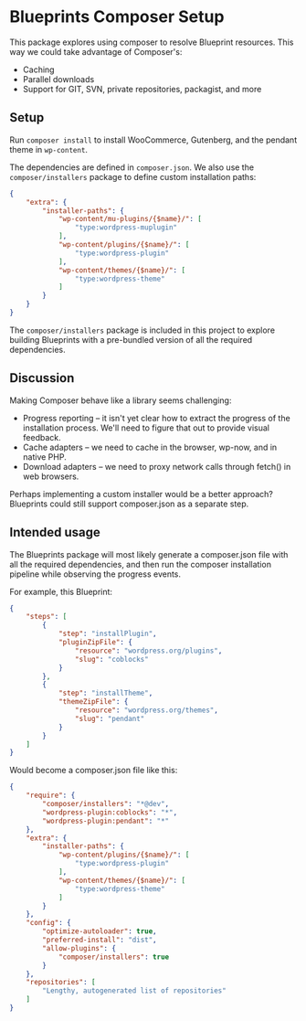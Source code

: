 # Blueprints Composer Setup

This package explores using composer to resolve Blueprint resources. This way we could
take advantage of Composer's:

* Caching
* Parallel downloads
* Support for GIT, SVN, private repositories, packagist, and more

## Setup

Run `composer install` to install WooCommerce, Gutenberg, and the pendant theme in `wp-content`.

The dependencies are defined in `composer.json`. We also use the `composer/installers` package
to define custom installation paths:

```json
{
	"extra": {
		"installer-paths": {
			"wp-content/mu-plugins/{$name}/": [
				"type:wordpress-muplugin"
			],
			"wp-content/plugins/{$name}/": [
				"type:wordpress-plugin"
			],
			"wp-content/themes/{$name}/": [
				"type:wordpress-theme"
			]
		}
	}
}
```

The `composer/installers` package is included in this project to explore building Blueprints with
a pre-bundled version of all the required dependencies.

## Discussion

Making Composer behave like a library seems challenging:

* Progress reporting – it isn't yet clear how to extract the progress of the installation process. We'll need to
  figure that out to provide visual feedback.
* Cache adapters – we need to cache in the browser, wp-now, and in native PHP.
* Download adapters – we need to proxy network calls through fetch() in web browsers.

Perhaps implementing a custom installer would be a better approach? Blueprints could still support composer.json
as a separate step.

## Intended usage

The Blueprints package will most likely generate a composer.json file with all the required
dependencies, and then run the composer installation pipeline while observing the progress
events.

For example, this Blueprint:

```json
{
	"steps": [
		{
			"step": "installPlugin",
			"pluginZipFile": {
				"resource": "wordpress.org/plugins",
				"slug": "coblocks"
			}
		},
		{
			"step": "installTheme",
			"themeZipFile": {
				"resource": "wordpress.org/themes",
				"slug": "pendant"
			}
		}
	]
}
```

Would become a composer.json file like this:

```json
{
	"require": {
		"composer/installers": "*@dev",
		"wordpress-plugin:coblocks": "*",
		"wordpress-plugin:pendant": "*"
	},
	"extra": {
		"installer-paths": {
			"wp-content/plugins/{$name}/": [
				"type:wordpress-plugin"
			],
			"wp-content/themes/{$name}/": [
				"type:wordpress-theme"
			]
		}
	},
	"config": {
		"optimize-autoloader": true,
		"preferred-install": "dist",
		"allow-plugins": {
			"composer/installers": true
		}
	},
	"repositories": [
		"Lengthy, autogenerated list of repositories"
	]
}
```
